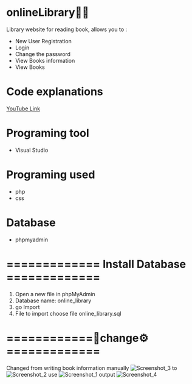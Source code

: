 # onlineLibrary:technologist:
Library website for reading book, allows you to :
- New User Registration
- Login
- Change the password
- View Books information
- View Books
# Code explanations
 [YouTube Link](https://www.youtube.com/watch?v=fbEl78vA0oQ)
# Programing tool
- Visual Studio
# Programing used
- php
- css
# Database
- phpmyadmin
# ============= **Install Database** =============
1. Open a new file in phpMyAdmin
2. Database name: online_library
3. go Import
4. File to import choose file online_library.sql
# ============:wrench:**change**:gear: =============
Changed from writing book information manually
![Screenshot_3](https://user-images.githubusercontent.com/121164912/221664786-fdf7bf1d-dd15-4d57-945c-8902a6cf3a8e.png)
to
![Screenshot_2](https://user-images.githubusercontent.com/121164912/221664854-0c82080b-b3c1-4730-b67b-6a2cf1a610ee.png)
use
![Screenshot_1](https://user-images.githubusercontent.com/121164912/221664907-c935d461-1171-4a2a-a12c-10014dd1a0d4.png)
output
![Screenshot_4](https://user-images.githubusercontent.com/121164912/221665313-9680e955-69a1-4cb8-b6d3-3157f3867d03.png)
